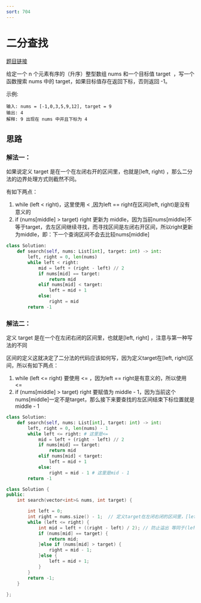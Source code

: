 ```yaml
---
sort: 704
---
```

# 二分查找
[题目链接](https://leetcode-cn.com/problems/binary-search/)

给定一个 n 个元素有序的（升序）整型数组 nums 和一个目标值 target  ，写一个函数搜索 nums 中的 target，如果目标值存在返回下标，否则返回 -1。

示例:
```
输入: nums = [-1,0,3,5,9,12], target = 9
输出: 4
解释: 9 出现在 nums 中并且下标为 4
```

## 思路

### 解法一：
如果说定义 target 是在一个在左闭右开的区间里，也就是[left, right) ，那么二分法的边界处理方式则截然不同。

有如下两点：

1. while (left < right)，这里使用 < ,因为left == right在区间[left, right)是没有意义的
2. if (nums[middle] > target) right 更新为 middle，因为当前nums[middle]不等于target，去左区间继续寻找，而寻找区间是左闭右开区间，所以right更新为middle，即：下一个查询区间不会去比较nums[middle]
```python
class Solution:
    def search(self, nums: List[int], target: int) -> int:
        left, right = 0, len(nums)
        while left < right:
            mid = left + (right - left) // 2
            if nums[mid] == target:
                return mid
            elif nums[mid] < target:
                left = mid + 1
            else:
                right = mid
        return -1
```


### 解法二：
定义 target 是在一个在左闭右闭的区间里，也就是[left, right] ，注意与第一种写法的不同

区间的定义这就决定了二分法的代码应该如何写，因为定义target在[left, right]区间，所以有如下两点：

1. while (left <= right) 要使用 <= ，因为left == right是有意义的，所以使用 <=
2. if (nums[middle] > target) right 要赋值为 middle - 1，因为当前这个nums[middle]一定不是target，那么接下来要查找的左区间结束下标位置就是 middle - 1
```python
class Solution:
    def search(self, nums: List[int], target: int) -> int:
        left, right = 0, len(nums) - 1
        while left <= right: # 这里是<=
            mid = left + (right - left) // 2
            if nums[mid] == target:
                return mid
            elif nums[mid] < target:
                left = mid + 1
            else:
                right = mid - 1 # 这里是mid - 1
        return -1
```

```cpp
class Solution {
public:
    int search(vector<int>& nums, int target) {

        int left = 0;
        int right = nums.size() - 1;  // 定义target在左闭右闭的区间里，[left, right]
        while (left <= right) {
            int mid = left + ((right - left) / 2); // 防止溢出 等同于(left + right)/2
            if (nums[mid] == target) {
                return mid;
            }else if (nums[mid] > target) {
                right = mid - 1;
            }else {
                left = mid + 1;
            }
        }
        return -1;
    }
    
};
```